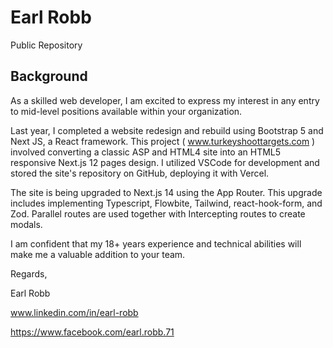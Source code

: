 # Earl Robb
 Public Repository  
 

## Background

As a skilled web developer, I am excited to express my interest in any entry to mid-level positions available within your organization.

Last year, I completed a website redesign and rebuild using Bootstrap 5 and Next JS, a React framework. This project ( www.turkeyshoottargets.com  ) involved converting a classic ASP and HTML4 site into an HTML5 responsive Next.js 12 pages design. I utilized VSCode for development and stored the site's repository on GitHub, deploying it with Vercel. 

The site is being upgraded to Next.js 14 using the App Router. This upgrade includes implementing Typescript, Flowbite, Tailwind, react-hook-form, and Zod. Parallel routes are used together with Intercepting routes to create modals.

I am confident that my 18+ years experience and technical abilities will make me a valuable addition to your team. 

Regards,

Earl Robb 

www.linkedin.com/in/earl-robb

https://www.facebook.com/earl.robb.71




